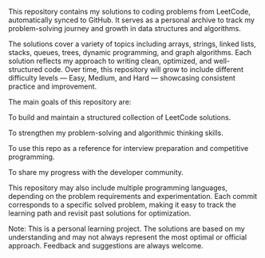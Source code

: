 This repository contains my solutions to coding problems from LeetCode, automatically synced to GitHub. It serves as a personal archive to track my problem-solving journey and growth in data structures and algorithms.

The solutions cover a variety of topics including arrays, strings, linked lists, stacks, queues, trees, dynamic programming, and graph algorithms. Each solution reflects my approach to writing clean, optimized, and well-structured code. Over time, this repository will grow to include different difficulty levels — Easy, Medium, and Hard — showcasing consistent practice and improvement.

The main goals of this repository are:

To build and maintain a structured collection of LeetCode solutions.

To strengthen my problem-solving and algorithmic thinking skills.

To use this repo as a reference for interview preparation and competitive programming.

To share my progress with the developer community.

This repository may also include multiple programming languages, depending on the problem requirements and experimentation. Each commit corresponds to a specific solved problem, making it easy to track the learning path and revisit past solutions for optimization.

Note: This is a personal learning project. The solutions are based on my understanding and may not always represent the most optimal or official approach. Feedback and suggestions are always welcome.
